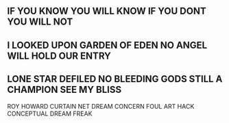 IF YOU KNOW
YOU WILL KNOW
IF YOU DONT
YOU WILL NOT
-
I LOOKED UPON
GARDEN OF EDEN
NO ANGEL WILL
HOLD OUR ENTRY
-
LONE STAR DEFILED
NO BLEEDING GODS
STILL A CHAMPION
SEE MY BLISS
-
ROY HOWARD CURTAIN
NET DREAM CONCERN
FOUL ART HACK
CONCEPTUAL DREAM FREAK
